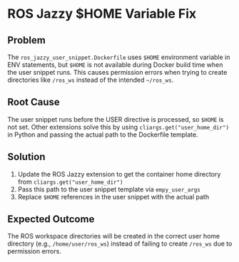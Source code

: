 # ROS Jazzy $HOME Variable Fix

## Problem
The `ros_jazzy_user_snippet.Dockerfile` uses `$HOME` environment variable in ENV statements, but `$HOME` is not available during Docker build time when the user snippet runs. This causes permission errors when trying to create directories like `/ros_ws` instead of the intended `~/ros_ws`.

## Root Cause
The user snippet runs before the USER directive is processed, so `$HOME` is not set. Other extensions solve this by using `cliargs.get("user_home_dir")` in Python and passing the actual path to the Dockerfile template.

## Solution
1. Update the ROS Jazzy extension to get the container home directory from `cliargs.get("user_home_dir")`
2. Pass this path to the user snippet template via `empy_user_args`
3. Replace `$HOME` references in the user snippet with the actual path

## Expected Outcome
The ROS workspace directories will be created in the correct user home directory (e.g., `/home/user/ros_ws`) instead of failing to create `/ros_ws` due to permission errors.
